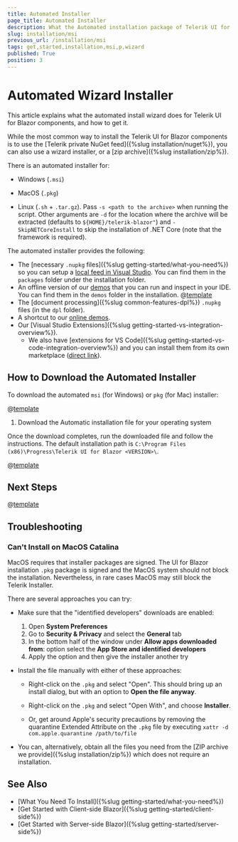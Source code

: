 ```yaml
---
title: Automated Installer
page_title: Automated Installer
description: What the Automated installation package of Telerik UI for Blazor brings.
slug: installation/msi
previous_url: /installation/msi
tags: get,started,installation,msi,p,wizard
published: True
position: 3
---
```


# Automated Wizard Installer

This article explains what the automated install wizard does for Telerik UI for Blazor components, and how to get it.

While the most common way to install the Telerik UI for Blazor components is to use the [Telerik private NuGet feed]({%slug installation/nuget%}), you can also use a wizard installer, or a [zip archive]({%slug installation/zip%}).

There is an automated installer for:

* Windows (`.msi`)

* MacOS (`.pkg`)

* Linux (`.sh` + `.tar.gz`). Pass `-s <path to the archive>` when running the script. Other arguments are `-d` for the location where the archive will be extracted (defaults to `${HOME}/telerik-blazor"`) and `-SkipNETCoreInstall` to skip the installation of .NET Core (note that the framework is required).


The automated installer provides the following:

* The [necessary `.nupkg` files]({%slug getting-started/what-you-need%}) so you can setup a [local feed in Visual Studio](#set-up-a-local-nuget-feed-in-visual-studio). You can find them in the `packages` folder under the installation folder.
* An offline version of our [demos](https://demos.telerik.com/blazor-ui/) that you can run and inspect in your IDE. You can find them in the `demos` folder in the installation. @[template](/_contentTemplates/common/get-started.md#demos-project-net-version)
* The [document processing]({%slug common-features-dpl%}) `.nupkg` files (in the `dpl` folder).
* A shortcut to our [online demos](https://demos.telerik.com/blazor-ui/).
* Our [Visual Studio Extensions]({%slug getting-started-vs-integration-overview%}).
    * We also have [extensions for VS Code]({%slug getting-started-vs-code-integration-overview%}) and you can install them from its own marketplace (<a href="https://marketplace.visualstudio.com/items?itemName=TelerikInc.blazortemplatewizard" target="_blank">direct link</a>).



## How to Download the Automated Installer

To download the automated `msi` (for Windows) or `pkg` (for Mac) installer:

@[template](/_contentTemplates/common/get-started.md#navigate-account)

1. Download the Automatic installation file for your operating system

Once the download completes, run the downloaded file and follow the instructions. The default installation path is `C:\Program Files (x86)\Progress\Telerik UI for Blazor <VERSION>\`.

@[template](/_contentTemplates/common/get-started.md#setup-local-feed-vs)

## Next Steps

@[template](/_contentTemplates/common/get-started.md#after-install)

## Troubleshooting

### Can't Install on MacOS Catalina

MacOS requires that installer packages are signed. The UI for Blazor installation `.pkg` package is signed and the MacOS system should not block the installation. Nevertheless, in rare cases MacOS may still block the Telerik Installer.

There are several approaches you can try:

* Make sure that the "identified developers" downloads are enabled:

    1. Open **System Preferences**
    2. Go to **Security & Privacy** and select the **General** tab
    3. In the bottom half of the window under **Allow apps downloaded from**: option select the **App Store and identified developers**
    4. Apply the option and then give the installer another try

* Install the file manually with either of these approaches:

    * Right-click on the `.pkg` and select "Open". This should bring up an install dialog, but with an option to **Open the file anyway**.
    
    * Right-click on the `.pkg` and select "Open With", and choose **Installer**.
    
    * Or, get around Apple's security precautions by removing the quarantine Extended Attribute on the `.pkg` file by executing `xattr -d com.apple.quarantine /path/to/file`

* You can, alternatively, obtain all the files you need from the [ZIP archive we provide]({%slug installation/zip%}) which does not require an installation.

## See Also

* [What You Need To Install]({%slug getting-started/what-you-need%})
* [Get Started with Client-side Blazor]({%slug getting-started/client-side%})
* [Get Started with Server-side Blazor]({%slug getting-started/server-side%})

